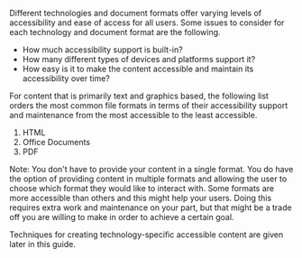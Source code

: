 Different technologies and document formats offer varying levels of accessibility and ease of access for all users. Some issues to consider for each technology and document format are the following.

-   How much accessibility support is built-in?
-   How many different types of devices and platforms support it?
-   How easy is it to make the content accessible and maintain its accessibility over time?

For content that is primarily text and graphics based, the following list orders the most common file formats in terms of their accessibility support and maintenance from the most accessible to the least accessible.

1.  HTML
2.  Office Documents
3.  PDF

Note: You don't have to provide your content in a single format. You do have the option of providing content in multiple formats and allowing the user to choose which format they would like to interact with. Some formats are more accessible than others and this might help your users. Doing this requires extra work and maintenance on your part, but that might be a trade off you are willing to make in order to achieve a certain goal.

Techniques for creating technology-specific accessible content are given later in this guide.
